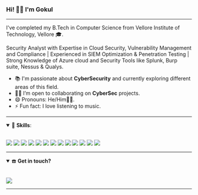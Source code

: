 ### Hi! 👋🏽 I'm Gokul

------------------------------

I've completed my B.Tech in Computer Science from Vellore Institute of Technology, Vellore 🎓. 

Security Analyst with Expertise in Cloud Security, Vulnerability Management and Compliance | Experienced in SIEM Optimization & Penetration Testing | Strong Knowledge of Azure cloud and Security Tools like Splunk, Burp suite, Nessus & Qualys.

- 📚 I'm passionate about **CyberSecurity** and currently exploring different areas of this field. 
- 🤝🏽 I’m open to collaborating on **CyberSec** projects.
- 😄 Pronouns: He/Him👨🏽.
- ⚡ Fun fact: I love listening to music. 

------------------------------

<details open>
<summary>🚀 <b>Skills</b>:</summary>

 <br>

<p align="left">
  <img src="https://img.shields.io/badge/python%20-%2314354C.svg?&style=for-the-badge&logo=python&logoColor=white"/>
  <img src="https://img.shields.io/badge/c++-%23F05033.svg?&style=for-the-badge&logo=c++&logoColor=white"/>
  <img src="https://img.shields.io/badge/sql-%23339933.svg?&style=for-the-badge&logo=sql&logoColor=white"/>
    <img src="https://img.shields.io/badge/javascript-%23F7DF1E.svg?&style=for-the-badge&logo=javascript&logoColor=white"/>
    <img src="https://img.shields.io/badge/mongodb-%2361DAFB.svg?&style=for-the-badge&logo=mongodb&logoColor=white"/>
    <img src="https://img.shields.io/badge/expressjs-%23007ACC.svg?&style=for-the-badge&logo=expressjs&logoColor=white"/>
    <img src="https://img.shields.io/badge/reactjs-%23E34F26.svg?&style=for-the-badge&logo=react&logoColor=white"/>
  <img src="https://img.shields.io/badge/nodejs-%23007ACC.svg?&style=for-the-badge&logo=nodejs&logoColor=white"/>
 <img src="https://img.shields.io/badge/Splunk%20-%2314354C.svg?&style=for-the-badge&logo=Splunk&logoColor=white"/>
 
 <img src="https://img.shields.io/badge/Microsoft Azure-%23F05033.svg?&style=for-the-badge&logo=Microsoft Azure&logoColor=white"/>
   <img src="https://img.shields.io/badge/Kali Linux-%23339933.svg?&style=for-the-badge&logo=Kali-Linux&logoColor=white"/>
  <img src="https://img.shields.io/badge/Burp suite-%23F7DF1E.svg?&style=for-the-badge&logo=Burp suite&logoColor=white"/>
   <img src="https://img.shields.io/badge/Nessus-%2361DAFB.svg?&style=for-the-badge&logo=Nessus&logoColor=white"/>
   
   
  
 
 
 
 <!--   <img src="https://img.shields.io/badge/git-%23F05033.svg?&style=for-the-badge&logo=git&logoColor=white"/> -->

</p>
</details>

------------------------

<details open>
<summary>☎️ <b>Get in touch?<b></summary>
<br>
<p align = "center">
  
[<img src="https://img.shields.io/badge/linkedin-%230077B5.svg?&style=for-the-badge&logo=linkedin&logoColor=white" />](https://www.linkedin.com/in/k-gokul-0a58951b6/)
<!--
[<img src="https://img.shields.io/badge/gmail-red.svg?&style=for-the-badge&logo=gmail&logoColor=white" />](mailto:) 
-->
</p>
</details>

----------------------------
